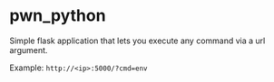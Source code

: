 # pwn_python

Simple flask application that lets you execute any
command via a url argument.

Example: `http://<ip>:5000/?cmd=env`
